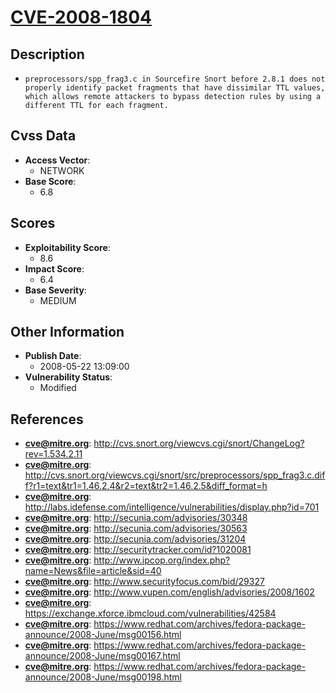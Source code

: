 
# [CVE-2008-1804](http://cvs.snort.org/viewcvs.cgi/snort/ChangeLog?rev=1.534.2.11)

## Description

- `preprocessors/spp_frag3.c in Sourcefire Snort before 2.8.1 does not properly identify packet fragments that have dissimilar TTL values, which allows remote attackers to bypass detection rules by using a different TTL for each fragment.`

## Cvss Data

- **Access Vector**:
  - NETWORK
- **Base Score**:
  - 6.8

## Scores

- **Exploitability Score**:
  - 8.6
- **Impact Score**:
  - 6.4
- **Base Severity**:
  - MEDIUM

## Other Information

- **Publish Date**:
  - 2008-05-22 13:09:00
- **Vulnerability Status**:
  - Modified

## References

- **cve@mitre.org**: http://cvs.snort.org/viewcvs.cgi/snort/ChangeLog?rev=1.534.2.11
- **cve@mitre.org**: http://cvs.snort.org/viewcvs.cgi/snort/src/preprocessors/spp_frag3.c.diff?r1=text&tr1=1.46.2.4&r2=text&tr2=1.46.2.5&diff_format=h
- **cve@mitre.org**: http://labs.idefense.com/intelligence/vulnerabilities/display.php?id=701
- **cve@mitre.org**: http://secunia.com/advisories/30348
- **cve@mitre.org**: http://secunia.com/advisories/30563
- **cve@mitre.org**: http://secunia.com/advisories/31204
- **cve@mitre.org**: http://securitytracker.com/id?1020081
- **cve@mitre.org**: http://www.ipcop.org/index.php?name=News&file=article&sid=40
- **cve@mitre.org**: http://www.securityfocus.com/bid/29327
- **cve@mitre.org**: http://www.vupen.com/english/advisories/2008/1602
- **cve@mitre.org**: https://exchange.xforce.ibmcloud.com/vulnerabilities/42584
- **cve@mitre.org**: https://www.redhat.com/archives/fedora-package-announce/2008-June/msg00156.html
- **cve@mitre.org**: https://www.redhat.com/archives/fedora-package-announce/2008-June/msg00167.html
- **cve@mitre.org**: https://www.redhat.com/archives/fedora-package-announce/2008-June/msg00198.html
